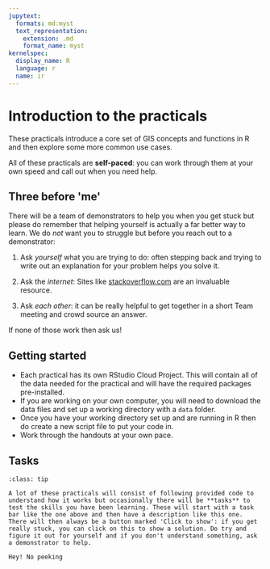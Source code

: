 ```yaml
---
jupytext:
  formats: md:myst
  text_representation:
    extension: .md
    format_name: myst
kernelspec:
  display_name: R
  language: r
  name: ir
---
```


# Introduction to the practicals

These practicals introduce a core set of GIS concepts and functions in R and then explore some more common use cases.

All of these practicals are **self-paced**: you can work through them at your own speed and call out when you need help.

## Three before 'me'

There will be a team of demonstrators to help you when you get stuck but please do remember that helping yourself is actually a far better way to learn. We do _not_ want you to struggle but before you reach out to a demonstrator:

1. Ask *yourself* what you are trying to do: often stepping back and trying to write out an explanation for your problem helps you solve it.

2. Ask the *internet*: Sites like [stackoverflow.com]() are an invaluable resource.

3. Ask *each other*: it can be really helpful to get together in a short Team meeting and crowd source an answer.

If none of those work then ask us!

## Getting started

* Each practical has its own RStudio Cloud Project. This will contain all of the data needed for the practical and will have the required packages pre-installed.
* If you are working on your own computer, you will need to download the data files and set up a working directory with a `data` folder.
* Once you have your working directory set up and are running in R then do create a new script file to put your code in.
* Work through the handouts at your own pace.

## Tasks

```{admonition} Introducing tasks
:class: tip

A lot of these practicals will consist of following provided code to understand how it works but occasionally there will be **tasks** to test the skills you have been learning. These will start with a task bar like the one above and then have a description like this one. There will then always be a button marked 'Click to show': if you get really stuck, you can click on this to show a solution. Do try and figure it out for yourself and if you don't understand something, ask a demonstrator to help.
```

```{toggle}
Hey! No peeking
```

